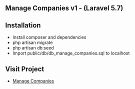 ## Manage Companies v1 - (Laravel 5.7)

## Installation
- Install composer and dependencies
- php artisan migrate
- php artisan db:seed
- Import public/db/db_manage_companies.sql to localhost

## Visit Project
- <a href="http://managecompanies.herokuapp.com/" target="_blank">Manage Companies</a>
